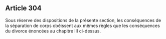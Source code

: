 Article 304
----
Sous réserve des dispositions de la présente section, les conséquences de la
séparation de corps obéissent aux mêmes règles que les conséquences du divorce
énoncées au chapitre III ci-dessus.
